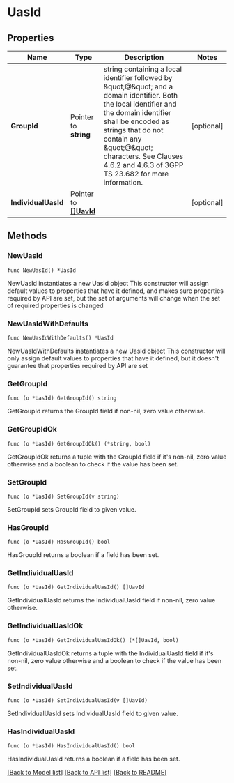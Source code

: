 # UasId

## Properties

Name | Type | Description | Notes
------------ | ------------- | ------------- | -------------
**GroupId** | Pointer to **string** | string containing a local identifier followed by \&quot;@\&quot; and a domain identifier. Both the local identifier and the domain identifier shall be encoded as strings that do not contain any \&quot;@\&quot; characters. See Clauses 4.6.2 and 4.6.3 of 3GPP TS 23.682 for more information. | [optional] 
**IndividualUasId** | Pointer to [**[]UavId**](UavId.md) |  | [optional] 

## Methods

### NewUasId

`func NewUasId() *UasId`

NewUasId instantiates a new UasId object
This constructor will assign default values to properties that have it defined,
and makes sure properties required by API are set, but the set of arguments
will change when the set of required properties is changed

### NewUasIdWithDefaults

`func NewUasIdWithDefaults() *UasId`

NewUasIdWithDefaults instantiates a new UasId object
This constructor will only assign default values to properties that have it defined,
but it doesn't guarantee that properties required by API are set

### GetGroupId

`func (o *UasId) GetGroupId() string`

GetGroupId returns the GroupId field if non-nil, zero value otherwise.

### GetGroupIdOk

`func (o *UasId) GetGroupIdOk() (*string, bool)`

GetGroupIdOk returns a tuple with the GroupId field if it's non-nil, zero value otherwise
and a boolean to check if the value has been set.

### SetGroupId

`func (o *UasId) SetGroupId(v string)`

SetGroupId sets GroupId field to given value.

### HasGroupId

`func (o *UasId) HasGroupId() bool`

HasGroupId returns a boolean if a field has been set.

### GetIndividualUasId

`func (o *UasId) GetIndividualUasId() []UavId`

GetIndividualUasId returns the IndividualUasId field if non-nil, zero value otherwise.

### GetIndividualUasIdOk

`func (o *UasId) GetIndividualUasIdOk() (*[]UavId, bool)`

GetIndividualUasIdOk returns a tuple with the IndividualUasId field if it's non-nil, zero value otherwise
and a boolean to check if the value has been set.

### SetIndividualUasId

`func (o *UasId) SetIndividualUasId(v []UavId)`

SetIndividualUasId sets IndividualUasId field to given value.

### HasIndividualUasId

`func (o *UasId) HasIndividualUasId() bool`

HasIndividualUasId returns a boolean if a field has been set.


[[Back to Model list]](../README.md#documentation-for-models) [[Back to API list]](../README.md#documentation-for-api-endpoints) [[Back to README]](../README.md)


